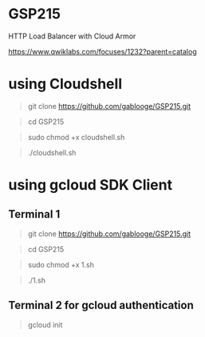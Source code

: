 # GSP215

HTTP Load Balancer with Cloud Armor

https://www.qwiklabs.com/focuses/1232?parent=catalog

# using Cloudshell
> git clone https://github.com/gablooge/GSP215.git

> cd GSP215

> sudo chmod +x cloudshell.sh

> ./cloudshell.sh


# using gcloud SDK Client
## Terminal 1
> git clone https://github.com/gablooge/GSP215.git

> cd GSP215

> sudo chmod +x 1.sh

> ./1.sh


## Terminal 2 for gcloud authentication
> gcloud init



